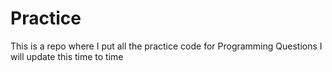 # Practice
This is a repo where I put all the practice code for Programming Questions
I will update this time to time 
